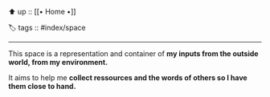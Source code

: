 ⬆️ up :: [[• Home •]]

🏷️ tags :: #index/space

---

This space is a representation and container of **my inputs from the outside world, from my environment.**

It aims to help me **collect ressources and the words of others so I have them close to hand.**